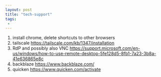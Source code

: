 ```yaml
---
layout: post
title: "tech-support"
tags:
 -
---
```



1. install chrome, delete shortcuts to other browsers
1. tailscale https://tailscale.com/kb/1347/installation
1. RdP and possibly also VNC https://support.microsoft.com/en-us/windows/how-to-use-remote-desktop-5fe128d5-8fb1-7a23-3b8a-41e636865e8c
1. backblaze https://www.backblaze.com/
1. quicken https://www.quicken.com/activate